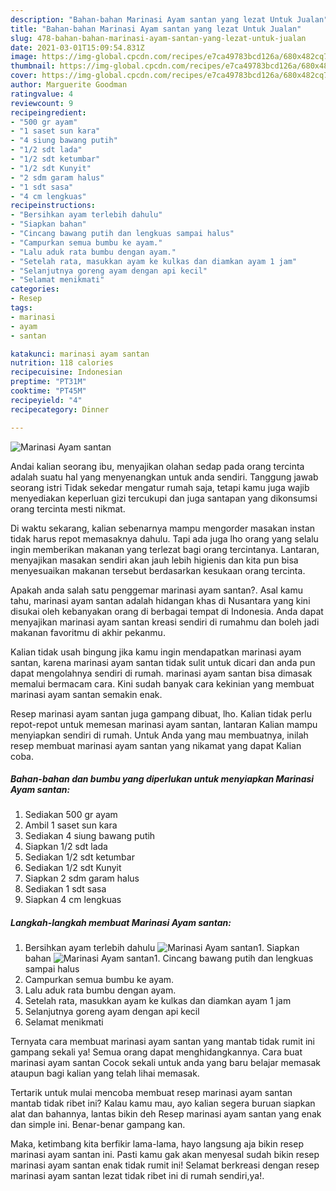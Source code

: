 ```yaml
---
description: "Bahan-bahan Marinasi Ayam santan yang lezat Untuk Jualan"
title: "Bahan-bahan Marinasi Ayam santan yang lezat Untuk Jualan"
slug: 478-bahan-bahan-marinasi-ayam-santan-yang-lezat-untuk-jualan
date: 2021-03-01T15:09:54.831Z
image: https://img-global.cpcdn.com/recipes/e7ca49783bcd126a/680x482cq70/marinasi-ayam-santan-foto-resep-utama.jpg
thumbnail: https://img-global.cpcdn.com/recipes/e7ca49783bcd126a/680x482cq70/marinasi-ayam-santan-foto-resep-utama.jpg
cover: https://img-global.cpcdn.com/recipes/e7ca49783bcd126a/680x482cq70/marinasi-ayam-santan-foto-resep-utama.jpg
author: Marguerite Goodman
ratingvalue: 4
reviewcount: 9
recipeingredient:
- "500 gr ayam"
- "1 saset sun kara"
- "4 siung bawang putih"
- "1/2 sdt lada"
- "1/2 sdt ketumbar"
- "1/2 sdt Kunyit"
- "2 sdm garam halus"
- "1 sdt sasa"
- "4 cm lengkuas"
recipeinstructions:
- "Bersihkan ayam terlebih dahulu"
- "Siapkan bahan"
- "Cincang bawang putih dan lengkuas sampai halus"
- "Campurkan semua bumbu ke ayam."
- "Lalu aduk rata bumbu dengan ayam."
- "Setelah rata, masukkan ayam ke kulkas dan diamkan ayam 1 jam"
- "Selanjutnya goreng ayam dengan api kecil"
- "Selamat menikmati"
categories:
- Resep
tags:
- marinasi
- ayam
- santan

katakunci: marinasi ayam santan 
nutrition: 118 calories
recipecuisine: Indonesian
preptime: "PT31M"
cooktime: "PT45M"
recipeyield: "4"
recipecategory: Dinner

---
```



![Marinasi Ayam santan](https://img-global.cpcdn.com/recipes/e7ca49783bcd126a/680x482cq70/marinasi-ayam-santan-foto-resep-utama.jpg)

Andai kalian seorang ibu, menyajikan olahan sedap pada orang tercinta adalah suatu hal yang menyenangkan untuk anda sendiri. Tanggung jawab seorang istri Tidak sekedar mengatur rumah saja, tetapi kamu juga wajib menyediakan keperluan gizi tercukupi dan juga santapan yang dikonsumsi orang tercinta mesti nikmat.

Di waktu  sekarang, kalian sebenarnya mampu mengorder masakan instan tidak harus repot memasaknya dahulu. Tapi ada juga lho orang yang selalu ingin memberikan makanan yang terlezat bagi orang tercintanya. Lantaran, menyajikan masakan sendiri akan jauh lebih higienis dan kita pun bisa menyesuaikan makanan tersebut berdasarkan kesukaan orang tercinta. 



Apakah anda salah satu penggemar marinasi ayam santan?. Asal kamu tahu, marinasi ayam santan adalah hidangan khas di Nusantara yang kini disukai oleh kebanyakan orang di berbagai tempat di Indonesia. Anda dapat menyajikan marinasi ayam santan kreasi sendiri di rumahmu dan boleh jadi makanan favoritmu di akhir pekanmu.

Kalian tidak usah bingung jika kamu ingin mendapatkan marinasi ayam santan, karena marinasi ayam santan tidak sulit untuk dicari dan anda pun dapat mengolahnya sendiri di rumah. marinasi ayam santan bisa dimasak memalui bermacam cara. Kini sudah banyak cara kekinian yang membuat marinasi ayam santan semakin enak.

Resep marinasi ayam santan juga gampang dibuat, lho. Kalian tidak perlu repot-repot untuk memesan marinasi ayam santan, lantaran Kalian mampu menyiapkan sendiri di rumah. Untuk Anda yang mau membuatnya, inilah resep membuat marinasi ayam santan yang nikamat yang dapat Kalian coba.

<!--inarticleads1-->

##### Bahan-bahan dan bumbu yang diperlukan untuk menyiapkan Marinasi Ayam santan:

1. Sediakan 500 gr ayam
1. Ambil 1 saset sun kara
1. Sediakan 4 siung bawang putih
1. Siapkan 1/2 sdt lada
1. Sediakan 1/2 sdt ketumbar
1. Sediakan 1/2 sdt Kunyit
1. Siapkan 2 sdm garam halus
1. Sediakan 1 sdt sasa
1. Siapkan 4 cm lengkuas




<!--inarticleads2-->

##### Langkah-langkah membuat Marinasi Ayam santan:

1. Bersihkan ayam terlebih dahulu
<img src="https://img-global.cpcdn.com/steps/f6698922264c6775/160x128cq70/marinasi-ayam-santan-langkah-memasak-1-foto.jpg" alt="Marinasi Ayam santan">1. Siapkan bahan
<img src="https://img-global.cpcdn.com/steps/e6cd1c2e6ab0a092/160x128cq70/marinasi-ayam-santan-langkah-memasak-2-foto.jpg" alt="Marinasi Ayam santan">1. Cincang bawang putih dan lengkuas sampai halus
1. Campurkan semua bumbu ke ayam.
1. Lalu aduk rata bumbu dengan ayam.
1. Setelah rata, masukkan ayam ke kulkas dan diamkan ayam 1 jam
1. Selanjutnya goreng ayam dengan api kecil
1. Selamat menikmati




Ternyata cara membuat marinasi ayam santan yang mantab tidak rumit ini gampang sekali ya! Semua orang dapat menghidangkannya. Cara buat marinasi ayam santan Cocok sekali untuk anda yang baru belajar memasak ataupun bagi kalian yang telah lihai memasak.

Tertarik untuk mulai mencoba membuat resep marinasi ayam santan mantab tidak ribet ini? Kalau kamu mau, ayo kalian segera buruan siapkan alat dan bahannya, lantas bikin deh Resep marinasi ayam santan yang enak dan simple ini. Benar-benar gampang kan. 

Maka, ketimbang kita berfikir lama-lama, hayo langsung aja bikin resep marinasi ayam santan ini. Pasti kamu gak akan menyesal sudah bikin resep marinasi ayam santan enak tidak rumit ini! Selamat berkreasi dengan resep marinasi ayam santan lezat tidak ribet ini di rumah sendiri,ya!.

